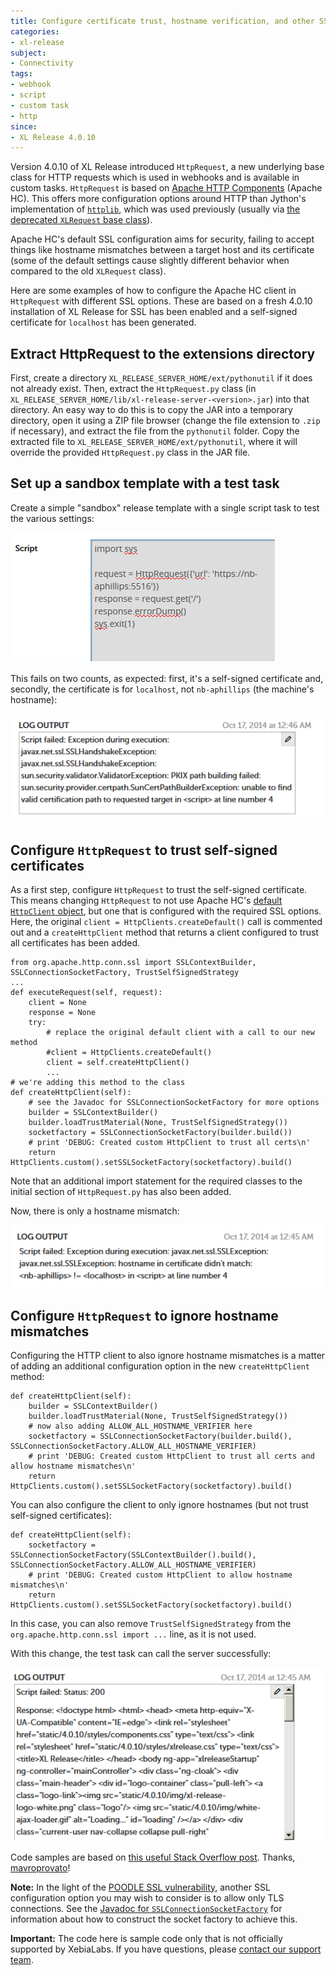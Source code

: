 ```yaml
---
title: Configure certificate trust, hostname verification, and other SSL options for HttpRequest
categories:
- xl-release
subject:
- Connectivity
tags:
- webhook
- script
- custom task
- http
since:
- XL Release 4.0.10
---
```


Version 4.0.10 of XL Release introduced `HttpRequest`, a new underlying base class for HTTP requests which is used in webhooks and is available in custom tasks. `HttpRequest` is based on [Apache HTTP Components](https://hc.apache.org/) (Apache HC). This offers more configuration options around HTTP than Jython's implementation of [`httplib`](http://www.jython.org/docs/library/httplib.html), which was used previously (usually via [the deprecated `XLRequest` base class](/xl-release/how-to/support-legacy-use-of-xlrequest-using-httprequest.html)).

Apache HC's default SSL configuration aims for security, failing to accept things like hostname mismatches between a target host and its certificate (some of the default settings cause slightly different behavior when compared to the old `XLRequest` class).

Here are some examples of how to configure the Apache HC client in `HttpRequest` with different SSL options. These are based on a fresh 4.0.10 installation of XL Release for SSL has been enabled and a self-signed certificate for `localhost` has been generated.

## Extract HttpRequest to the extensions directory

First, create a directory `XL_RELEASE_SERVER_HOME/ext/pythonutil` if it does not already exist. Then, extract the `HttpRequest.py` class (in `XL_RELEASE_SERVER_HOME/lib/xl-release-server-<version>.jar`) into that directory. An easy way to do this is to copy the JAR into a temporary directory, open it using a ZIP file browser (change the file extension to `.zip` if necessary), and extract the file from the `pythonutil` folder. Copy the extracted file to `XL_RELEASE_SERVER_HOME/ext/pythonutil`, where it will override the provided `HttpRequest.py` class in the JAR file.

## Set up a sandbox template with a test task

Create a simple "sandbox" release template with a single script task to test the various settings:

!["Sandbox" release template](../images/test-script-task.png)

This fails on two counts, as expected: first, it's a self-signed certificate and, secondly, the certificate is for `localhost`, not `nb-aphillips` (the machine's hostname):

![SSL handshake error](../images/ssl-handshake-error.png)

## Configure `HttpRequest` to trust self-signed certificates

As a first step, configure `HttpRequest` to trust the self-signed certificate. This means changing `HttpRequest` to not use Apache HC's [default `HttpClient` object](https://hc.apache.org/httpcomponents-client-ga/httpclient/apidocs/org/apache/http/impl/client/HttpClients.html#createDefault%28%29), but one that is configured with the required SSL options. Here, the original `client = HttpClients.createDefault()` call is commented out and a `createHttpClient` method that returns a client configured to trust all certificates has been added.

    from org.apache.http.conn.ssl import SSLContextBuilder, SSLConnectionSocketFactory, TrustSelfSignedStrategy
    ...
    def executeRequest(self, request):
        client = None
        response = None
        try:
            # replace the original default client with a call to our new method
            #client = HttpClients.createDefault()
            client = self.createHttpClient()
            ...
    # we're adding this method to the class
    def createHttpClient(self):
        # see the Javadoc for SSLConnectionSocketFactory for more options
        builder = SSLContextBuilder()
        builder.loadTrustMaterial(None, TrustSelfSignedStrategy())
        socketfactory = SSLConnectionSocketFactory(builder.build())
        # print 'DEBUG: Created custom HttpClient to trust all certs\n'
        return HttpClients.custom().setSSLSocketFactory(socketfactory).build()

Note that an additional import statement for the required classes to the initial section of `HttpRequest.py` has also been added.

Now, there is only a hostname mismatch:

![Hostname mismatch](../images/handshake-error.png)

## Configure `HttpRequest` to ignore hostname mismatches

Configuring the HTTP client to also ignore hostname mismatches is a matter of adding an additional configuration option in the new `createHttpClient` method:

    def createHttpClient(self):
        builder = SSLContextBuilder()
        builder.loadTrustMaterial(None, TrustSelfSignedStrategy())
        # now also adding ALLOW_ALL_HOSTNAME_VERIFIER here
        socketfactory = SSLConnectionSocketFactory(builder.build(), SSLConnectionSocketFactory.ALLOW_ALL_HOSTNAME_VERIFIER)
        # print 'DEBUG: Created custom HttpClient to trust all certs and allow hostname mismatches\n'
        return HttpClients.custom().setSSLSocketFactory(socketfactory).build()

You can also configure the client to only ignore hostnames (but not trust self-signed certificates):

    def createHttpClient(self):
        socketfactory = SSLConnectionSocketFactory(SSLContextBuilder().build(), SSLConnectionSocketFactory.ALLOW_ALL_HOSTNAME_VERIFIER)
        # print 'DEBUG: Created custom HttpClient to allow hostname mismatches\n'
        return HttpClients.custom().setSSLSocketFactory(socketfactory).build()

In this case, you can also remove `TrustSelfSignedStrategy` from the `org.apache.http.conn.ssl import ...` line, as it is not used.

With this change, the test task can call the server successfully:

![Successful server call](../images/https-call-200.png)

Code samples are based on [this useful Stack Overflow post](https://stackoverflow.com/questions/19517538/ignoring-ssl-certificate-in-apache-httpclient-4-3). Thanks, [mavroprovato](https://stackoverflow.com/users/89435/mavroprovato)!

**Note:** In the light of the [POODLE SSL vulnerability](http://googleonlinesecurity.blogspot.nl/2014/10/this-poodle-bites-exploiting-ssl-30.html), another SSL configuration option you may wish to consider is to allow only TLS connections. See the [Javadoc for `SSLConnectionSocketFactory`](https://hc.apache.org/httpcomponents-client-ga/httpclient/apidocs/org/apache/http/conn/ssl/SSLConnectionSocketFactory.html) for information about how to construct the socket factory to achieve this.

**Important:** The code here is sample code only that is not officially supported by XebiaLabs. If you have questions, please [contact our support team](https://support.xebialabs.com/).
